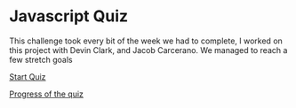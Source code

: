 # Javascript Quiz

This challenge took every bit of the week we had to complete, I worked on this project with Devin Clark, and Jacob Carcerano. We managed to reach a few stretch goals

[Start Quiz](JavaQuiz.png)

[Progress of the quiz](JavaQuiz2.png)
